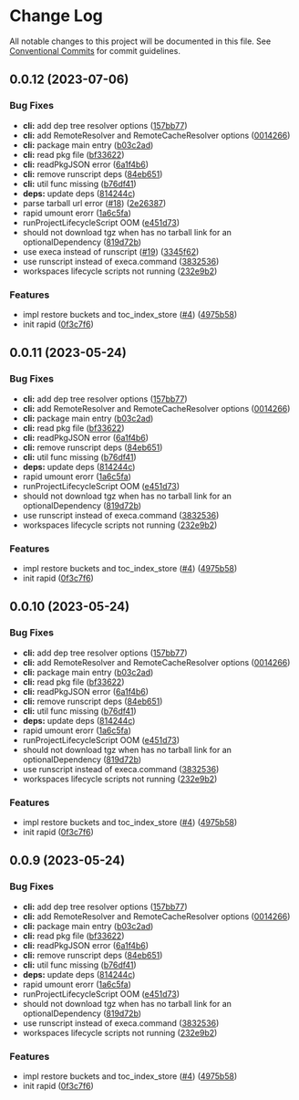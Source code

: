 # Change Log

All notable changes to this project will be documented in this file.
See [Conventional Commits](https://conventionalcommits.org) for commit guidelines.

## 0.0.12 (2023-07-06)


### Bug Fixes

* **cli:** add dep tree resolver options ([157bb77](https://github.com/cnpm/rapid/commit/157bb777052a666a32a28f19211139a693e34c46))
* **cli:** add RemoteResolver and RemoteCacheResolver options ([0014266](https://github.com/cnpm/rapid/commit/00142667d954a9d7b44246e1442d0bf1d3519394))
* **cli:** package main entry ([b03c2ad](https://github.com/cnpm/rapid/commit/b03c2ad26a874b63226c8c9c64cfb8b500662a59))
* **cli:** read pkg file ([bf33622](https://github.com/cnpm/rapid/commit/bf33622ee90115b4ff595c44fb84f980eddddb6b))
* **cli:** readPkgJSON error ([6a1f4b6](https://github.com/cnpm/rapid/commit/6a1f4b6721f423df353f47a63710195dbdc17721))
* **cli:** remove runscript deps ([84eb651](https://github.com/cnpm/rapid/commit/84eb65152ff4d5dbe6f76168fd16cab55f6b9e64))
* **cli:** util func missing ([b76df41](https://github.com/cnpm/rapid/commit/b76df415053f1b83a9c135bde92108bec7c91afc))
* **deps:** update deps ([814244c](https://github.com/cnpm/rapid/commit/814244c1111fd8fdb744a3d705bf3826822546ec))
* parse tarball url error ([#18](https://github.com/cnpm/rapid/issues/18)) ([2e26387](https://github.com/cnpm/rapid/commit/2e26387e099c5f441a0e8d1bc63e725437a5c7a9))
* rapid umount erorr ([1a6c5fa](https://github.com/cnpm/rapid/commit/1a6c5fa69799b5ea0aec58a6f7183dfe40fac3ba))
* runProjectLifecycleScript OOM ([e451d73](https://github.com/cnpm/rapid/commit/e451d73d5050394a6f18f1ae255cdaac497554ea))
* should not download tgz when has no tarball link for an optionalDependency ([819d72b](https://github.com/cnpm/rapid/commit/819d72bf7b3125a8eea945aae6e50a85b183fd95))
* use execa instead of runscript ([#19](https://github.com/cnpm/rapid/issues/19)) ([3345f62](https://github.com/cnpm/rapid/commit/3345f62c65e308f5dbff8754d19a48b4485687d4))
* use runscript instead of execa.command ([3832536](https://github.com/cnpm/rapid/commit/3832536ffc9e278a9d8b8d81ab22f2fc9632f136))
* workspaces lifecycle scripts not running ([232e9b2](https://github.com/cnpm/rapid/commit/232e9b26899f11b29d730452cb686c89c258185c))


### Features

* impl restore buckets and toc_index_store ([#4](https://github.com/cnpm/rapid/issues/4)) ([4975b58](https://github.com/cnpm/rapid/commit/4975b58bd9191eaccbfc4b0dd8f7601d05a682f5))
* init rapid ([0f3c7f6](https://github.com/cnpm/rapid/commit/0f3c7f6f80efc7c44ace662895477ff67a2b3eec))





## 0.0.11 (2023-05-24)


### Bug Fixes

* **cli:** add dep tree resolver options ([157bb77](https://github.com/cnpm/rapid/commit/157bb777052a666a32a28f19211139a693e34c46))
* **cli:** add RemoteResolver and RemoteCacheResolver options ([0014266](https://github.com/cnpm/rapid/commit/00142667d954a9d7b44246e1442d0bf1d3519394))
* **cli:** package main entry ([b03c2ad](https://github.com/cnpm/rapid/commit/b03c2ad26a874b63226c8c9c64cfb8b500662a59))
* **cli:** read pkg file ([bf33622](https://github.com/cnpm/rapid/commit/bf33622ee90115b4ff595c44fb84f980eddddb6b))
* **cli:** readPkgJSON error ([6a1f4b6](https://github.com/cnpm/rapid/commit/6a1f4b6721f423df353f47a63710195dbdc17721))
* **cli:** remove runscript deps ([84eb651](https://github.com/cnpm/rapid/commit/84eb65152ff4d5dbe6f76168fd16cab55f6b9e64))
* **cli:** util func missing ([b76df41](https://github.com/cnpm/rapid/commit/b76df415053f1b83a9c135bde92108bec7c91afc))
* **deps:** update deps ([814244c](https://github.com/cnpm/rapid/commit/814244c1111fd8fdb744a3d705bf3826822546ec))
* rapid umount erorr ([1a6c5fa](https://github.com/cnpm/rapid/commit/1a6c5fa69799b5ea0aec58a6f7183dfe40fac3ba))
* runProjectLifecycleScript OOM ([e451d73](https://github.com/cnpm/rapid/commit/e451d73d5050394a6f18f1ae255cdaac497554ea))
* should not download tgz when has no tarball link for an optionalDependency ([819d72b](https://github.com/cnpm/rapid/commit/819d72bf7b3125a8eea945aae6e50a85b183fd95))
* use runscript instead of execa.command ([3832536](https://github.com/cnpm/rapid/commit/3832536ffc9e278a9d8b8d81ab22f2fc9632f136))
* workspaces lifecycle scripts not running ([232e9b2](https://github.com/cnpm/rapid/commit/232e9b26899f11b29d730452cb686c89c258185c))


### Features

* impl restore buckets and toc_index_store ([#4](https://github.com/cnpm/rapid/issues/4)) ([4975b58](https://github.com/cnpm/rapid/commit/4975b58bd9191eaccbfc4b0dd8f7601d05a682f5))
* init rapid ([0f3c7f6](https://github.com/cnpm/rapid/commit/0f3c7f6f80efc7c44ace662895477ff67a2b3eec))





## 0.0.10 (2023-05-24)


### Bug Fixes

* **cli:** add dep tree resolver options ([157bb77](https://github.com/cnpm/rapid/commit/157bb777052a666a32a28f19211139a693e34c46))
* **cli:** add RemoteResolver and RemoteCacheResolver options ([0014266](https://github.com/cnpm/rapid/commit/00142667d954a9d7b44246e1442d0bf1d3519394))
* **cli:** package main entry ([b03c2ad](https://github.com/cnpm/rapid/commit/b03c2ad26a874b63226c8c9c64cfb8b500662a59))
* **cli:** read pkg file ([bf33622](https://github.com/cnpm/rapid/commit/bf33622ee90115b4ff595c44fb84f980eddddb6b))
* **cli:** readPkgJSON error ([6a1f4b6](https://github.com/cnpm/rapid/commit/6a1f4b6721f423df353f47a63710195dbdc17721))
* **cli:** remove runscript deps ([84eb651](https://github.com/cnpm/rapid/commit/84eb65152ff4d5dbe6f76168fd16cab55f6b9e64))
* **cli:** util func missing ([b76df41](https://github.com/cnpm/rapid/commit/b76df415053f1b83a9c135bde92108bec7c91afc))
* **deps:** update deps ([814244c](https://github.com/cnpm/rapid/commit/814244c1111fd8fdb744a3d705bf3826822546ec))
* rapid umount erorr ([1a6c5fa](https://github.com/cnpm/rapid/commit/1a6c5fa69799b5ea0aec58a6f7183dfe40fac3ba))
* runProjectLifecycleScript OOM ([e451d73](https://github.com/cnpm/rapid/commit/e451d73d5050394a6f18f1ae255cdaac497554ea))
* should not download tgz when has no tarball link for an optionalDependency ([819d72b](https://github.com/cnpm/rapid/commit/819d72bf7b3125a8eea945aae6e50a85b183fd95))
* use runscript instead of execa.command ([3832536](https://github.com/cnpm/rapid/commit/3832536ffc9e278a9d8b8d81ab22f2fc9632f136))
* workspaces lifecycle scripts not running ([232e9b2](https://github.com/cnpm/rapid/commit/232e9b26899f11b29d730452cb686c89c258185c))


### Features

* impl restore buckets and toc_index_store ([#4](https://github.com/cnpm/rapid/issues/4)) ([4975b58](https://github.com/cnpm/rapid/commit/4975b58bd9191eaccbfc4b0dd8f7601d05a682f5))
* init rapid ([0f3c7f6](https://github.com/cnpm/rapid/commit/0f3c7f6f80efc7c44ace662895477ff67a2b3eec))





## 0.0.9 (2023-05-24)


### Bug Fixes

* **cli:** add dep tree resolver options ([157bb77](https://github.com/cnpm/rapid/commit/157bb777052a666a32a28f19211139a693e34c46))
* **cli:** add RemoteResolver and RemoteCacheResolver options ([0014266](https://github.com/cnpm/rapid/commit/00142667d954a9d7b44246e1442d0bf1d3519394))
* **cli:** package main entry ([b03c2ad](https://github.com/cnpm/rapid/commit/b03c2ad26a874b63226c8c9c64cfb8b500662a59))
* **cli:** read pkg file ([bf33622](https://github.com/cnpm/rapid/commit/bf33622ee90115b4ff595c44fb84f980eddddb6b))
* **cli:** readPkgJSON error ([6a1f4b6](https://github.com/cnpm/rapid/commit/6a1f4b6721f423df353f47a63710195dbdc17721))
* **cli:** remove runscript deps ([84eb651](https://github.com/cnpm/rapid/commit/84eb65152ff4d5dbe6f76168fd16cab55f6b9e64))
* **cli:** util func missing ([b76df41](https://github.com/cnpm/rapid/commit/b76df415053f1b83a9c135bde92108bec7c91afc))
* **deps:** update deps ([814244c](https://github.com/cnpm/rapid/commit/814244c1111fd8fdb744a3d705bf3826822546ec))
* rapid umount erorr ([1a6c5fa](https://github.com/cnpm/rapid/commit/1a6c5fa69799b5ea0aec58a6f7183dfe40fac3ba))
* runProjectLifecycleScript OOM ([e451d73](https://github.com/cnpm/rapid/commit/e451d73d5050394a6f18f1ae255cdaac497554ea))
* should not download tgz when has no tarball link for an optionalDependency ([819d72b](https://github.com/cnpm/rapid/commit/819d72bf7b3125a8eea945aae6e50a85b183fd95))
* use runscript instead of execa.command ([3832536](https://github.com/cnpm/rapid/commit/3832536ffc9e278a9d8b8d81ab22f2fc9632f136))
* workspaces lifecycle scripts not running ([232e9b2](https://github.com/cnpm/rapid/commit/232e9b26899f11b29d730452cb686c89c258185c))


### Features

* impl restore buckets and toc_index_store ([#4](https://github.com/cnpm/rapid/issues/4)) ([4975b58](https://github.com/cnpm/rapid/commit/4975b58bd9191eaccbfc4b0dd8f7601d05a682f5))
* init rapid ([0f3c7f6](https://github.com/cnpm/rapid/commit/0f3c7f6f80efc7c44ace662895477ff67a2b3eec))
